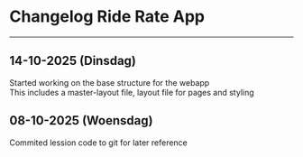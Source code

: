 # Changelog Ride Rate App

---

## 14-10-2025 (Dinsdag)

Started working on the base structure for the webapp<br>
This includes a master-layout file, layout file for pages and styling

## 08-10-2025 (Woensdag)

Commited lession code to git for later reference
